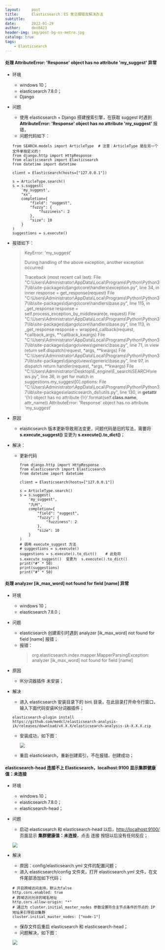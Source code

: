 ```yaml
---
layout:     post
title:      Elasticsearch：ES 常见报错及解决办法
subtitle:   
date:       2022-01-29
author:     dex0423
header-img: img/post-bg-os-metro.jpg
catalog: true
tags:
    - Elasticsearch
---
```



#### 处理 AttributeError: 'Response' object has no attribute 'my_suggest' 异常

- 环境
  - windows 10；
  - elasticsearch 7.8.0；
  - Django

- 问题
  - 使用 elasticsearch + Django 搭建搜索引擎，在获取 suggest 时遇到 **AttributeError: 'Response' object has no attribute 'my_suggest'** 报错，
  - 问题代码如下：
  ```
  from SEARCH.models import ArticleType  # 注意：ArticleType 是在另一个文件单独定义的！
  from django.http import HttpResponse
  from elasticsearch import Elasticsearch
  from datetime import datetime
  
  client = Elasticsearch(hosts=["127.0.0.1"])
  
  s = ArticleType.search()
  s = s.suggest(
      'my_suggest',
      "xx",
      completion={
          "field": "suggest",
          "fuzzy": {
              "fuzziness": 2
          },
          "size": 10
      }
  )
  suggestions = s.execute()
  ```
- 报错如下：
  >KeyError: 'my_suggest'
  >
  >During handling of the above exception, another exception occurred:
  >
  >Traceback (most recent call last):
  File "C:\Users\Administrator\AppData\Local\Programs\Python\Python37\lib\site-packages\django\core\handlers\exception.py", line 34, in inner
  response = get_response(request)
  File "C:\Users\Administrator\AppData\Local\Programs\Python\Python37\lib\site-packages\django\core\handlers\base.py", line 115, in _get_response
  response = self.process_exception_by_middleware(e, request)
  File "C:\Users\Administrator\AppData\Local\Programs\Python\Python37\lib\site-packages\django\core\handlers\base.py", line 113, in _get_response
  response = wrapped_callback(request, *callback_args, **callback_kwargs)
  File "C:\Users\Administrator\AppData\Local\Programs\Python\Python37\lib\site-packages\django\views\generic\base.py", line 71, in view
  return self.dispatch(request, *args, **kwargs)
  File "C:\Users\Administrator\AppData\Local\Programs\Python\Python37\lib\site-packages\django\views\generic\base.py", line 97, in dispatch
  return handler(request, *args, **kwargs)
  File "C:\Users\Administrator\Desktop\E_engine\E_search\SEARCH\views.py", line 36, in get
  for match in suggestions.my_suggest[0].options:
  File "C:\Users\Administrator\AppData\Local\Programs\Python\Python37\lib\site-packages\elasticsearch_dsl\utils.py", line 130, in __getattr__
  '{!r} object has no attribute {!r}'.format(self.__class__.__name__, attr_name))
  AttributeError: 'Response' object has no attribute 'my_suggest'


- 原因
  - elasticsearch 版本更新导致用法变更，问题代码是旧的写法，需要将 **s.execute_suggest()**  变更为  **s.execute().to_dict()**；

- 解决：
  - 更新代码
  
    ```
    from django.http import HttpResponse
    from elasticsearch import Elasticsearch
    from datetime import datetime
  
    client = Elasticsearch(hosts=["127.0.0.1"])
  
    s = ArticleType.search()
    s = s.suggest(
        'my_suggest',
        "九州",
        completion={
            "field": "suggest",
            "fuzzy": {
                "fuzziness": 2
            },
            "size": 10
        }
    )
    # 调用 execute_suggest 方法
    # suggestions = s.execute()
    suggestions = s.execute().to_dict()    # 此处将 s.execute_suggest()  变更为  s.execute().to_dict()
    print("#" * 50)
    print(suggestions)
    print("#" * 50)
    ```


#### 处理 analyzer [ik_max_word] not found for field [name] 异常

- 环境
  - windows 10；
  - elasticsearch 7.8.0；

- 问题
  - elasticsearch 创建索引时遇到 analyzer [ik_max_word] not found for field [name] 报错；
  - 报错：
    >org.elasticsearch.index.mapper.MapperParsingException: analyzer [ik_max_word] not found for field [name]

- 原因
  - IK分词器插件 未安装；

- 解决
  - 进入 elasticsearch 安装目录下的 bin\ 目录，在此目录打开命令行窗口，输入下面代码安装IK分词器插件；
  ```
  elasticsearch-plugin install https://github.com/medcl/elasticsearch-analysis-ik/releases/download/vX.X.X/elasticsearch-analysis-ik-X.X.X.zip
  ```
  - 安装成功，如下图：

    ![]({{site.baseurl}}/img-post/es-13.png)

  - 重启 elasticsearch，重新创建索引，不在报错、创建成功；


#### elasticsearch-head 连接不上 Elasticsearch，localhost:9100 显示集群健康值：未连接

- 环境
  - windows 10；
  - elasticsearch 7.8.0；
  - elasticsearch-head；

- 问题
  - 启动 elasticsearch 和 elasticsearch-head 以后，[http://localhost:9100/](http://localhost:9100/)  页面显示 **集群健康值：未连接**，点击 连接 按钮以后没有任何反应；

  ![]({{site.baseurl}}/img-post/es-11.png)

- 解决
  - 原因：config/elasticsearch.yml 文件的配置问题；
  - 进入 elasticsearch/config 文件夹，打开 elasticsearch.yml 文件，在文件尾部添加如下代码；
  ```
  # 开启跨域访问支持，默认为false
  http.cors.enabled: true
  # 跨域访问允许的域名地址
  http.cors.allow-origin: "*"
  # 通过为 cluster.initial_master_nodes 参数设置符合主节点条件的节点的 IP 地址来引导启动集群
  cluster.initial_master_nodes: ["node-1"]
  ```
  - 保存文件后重启 elasticsearch 和 elasticsearch-head；
  - 问题解决，如下图：

  ![]({{site.baseurl}}/img-post/es-12.png)